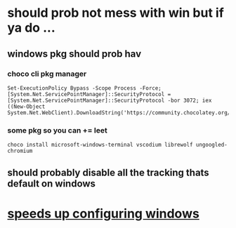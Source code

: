 # should prob not mess with win but if ya do ... 
## windows pkg should prob hav
### choco cli pkg manager 
```batch
Set-ExecutionPolicy Bypass -Scope Process -Force; [System.Net.ServicePointManager]::SecurityProtocol = [System.Net.ServicePointManager]::SecurityProtocol -bor 3072; iex ((New-Object System.Net.WebClient).DownloadString('https://community.chocolatey.org/install.ps1'))

```
### some pkg so you can += leet 

```batch
choco install microsoft-windows-terminal vscodium librewolf ungoogled-chromium 

```

## should probably disable all the tracking thats default on windows
# [speeds up configuring windows](https://github.com/Sophia-Community/SophiApp)
